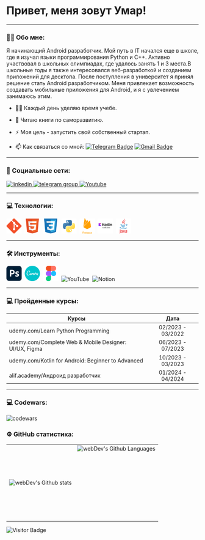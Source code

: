 
# Привет, меня зовут Умар!

---

### :man_technologist: Обо мне:

Я начинающий Android разработчик. Мой путь в IT начался еще в школе, где я изучал языки программирования Python и C++. Активно участвовал в школьных олимпиадах, где удалось занять 1 и 3 места.В школьные годы я также интересовался веб-разработкой и созданием приложений для десктопа. После поступления в университет я принял решение стать Android разработчиком. Меня привлекает возможность создавать мобильные приложения для Android, и я с увлечением занимаюсь этим.


- 👨‍💻 Каждый день уделяю время учебе.

- 📝 Читаю книги по саморазвитию.

- :zap: Моя цель - запустить свой собственный стартап.

- :mailbox: Как связаться со мной: [![Telegram Badge](https://img.shields.io/badge/-umarjo9-blue?style=flat&logo=Telegram&logoColor=white)](https://t.me/umarjo9) [![Gmail Badge](https://img.shields.io/badge/-Gmail-red?style=flat&logo=Gmail&logoColor=white)](mailto:umarnurmadov12@gmail.com)

---

### 🤝 Социальные сети:

  <div id="badges">
    <a href="https://www.linkedin.com/#" target="_blank">
      <img src="https://cdn-icons-png.flaticon.com/512/2504/2504799.png" width="40" height="40" alt="linkedin" />
    </a>
    <a href="https://t.me/umarjo9" target="_blank">
      <img src="https://cdn-icons-png.flaticon.com/512/2111/2111646.png" width="40" height="40" alt="telegram group" />
    </a>
    <a href="https://www.youtube.com/channel/UCRC5rY7lSQfJrHU4t4pRbRg" target="_blank">
      <img src="https://cdn-icons-png.flaticon.com/512/3670/3670147.png" width="40" height="40" alt="Youtube"/>
    </a>
  </div>

---

### 💻 Технологии:

<div>
  <img src="https://github.com/devicons/devicon/blob/master/icons/git/git-original.svg" title="git" alt="git" width="40" height="40"/>&nbsp
  <img src="https://github.com/devicons/devicon/blob/master/icons/html5/html5-original.svg" title="html5" alt="html5" width="40" height="40"/>&nbsp
  <img src="https://github.com/devicons/devicon/blob/master/icons/css3/css3-original.svg" title="css" alt="css" width="40" height="40"/>&nbsp
  <img src="https://github.com/devicons/devicon/blob/master/icons/python/python-original.svg" title="Python" alt="Python" width="40" height="40"/>&nbsp;
   <img src="https://github.com/devicons/devicon/blob/master/icons/firebase/firebase-plain-wordmark.svg" title="Firebase" alt="Firebase" width="40" height="40"/>&nbsp;
  <img src="https://github.com/devicons/devicon/blob/master/icons/kotlin/kotlin-original-wordmark.svg" title="kotlin" alt="kotlin" width="40" height="40"/>&nbsp;
  <img src="https://github.com/devicons/devicon/blob/master/icons/java/java-original-wordmark.svg" title="Java" alt="Java" width="40" height="40"/>&nbsp;
</div>

---

### 🛠 Инструменты:

<div>
  <img src="https://github.com/devicons/devicon/blob/master/icons/photoshop/photoshop-plain.svg" title="photoshop" alt="photoshop" width="40" height="40"/>&nbsp;
  <img src="https://github.com/devicons/devicon/blob/master/icons/canva/canva-original.svg" title="canva" alt="canva" width="40" height="40"/>&nbsp;
  <img src="https://github.com/devicons/devicon/blob/master/icons/figma/figma-original.svg" title="figma" alt="figma" width="40" height="40"/>&nbsp;
  <img src="https://upload.wikimedia.org/wikipedia/commons/9/9e/YouTube_Logo_%282013-2017%29.svg" title="YouTube" alt="YouTube" width="40" height="40"/>&nbsp;
  <img src="https://upload.wikimedia.org/wikipedia/commons/e/e9/Notion-logo.svg" title="Notion" alt="Notion" width="40" height="40"/>&nbsp;
</div>

---

### 💻 Пройденные курсы:

| Курсы                                                           | Дата              |
| ----------------------------------------------------------------| :---------------: |
| udemy.com/Learn Python Programming                              | 02/2023 - 03/2022 |
| udemy.com/Complete Web & Mobile Designer: UI/UX, Figma          | 06/2023 - 07/2023 |
| udemy.com/Kotlin for Android: Beginner to Advanced              | 10/2023 - 03/2023 |
| alif.academy/Андроид разработчик                                | 01/2024 - 04/2024 |

---

### 💻 Codewars:

![codewars](https://www.codewars.com/users/UMARJO9/badges/large)

### ⚙️ GitHub статистика:

<table>
  <tr>
    <td>
      <img align="left" src="http://github-readme-streak-stats.herokuapp.com?user=UMARJO9&theme=dark&background=000000" alt="webDev's Github stats" />
    </td>
    <td>
      <img height="195px" align="right" alt="webDev's Github Languages" src="https://github-readme-stats-sigma-five.vercel.app/api/top-langs/?username=UMARJO9&layout=compact&theme=vision-friendly-dark" />
    </td>
  </tr>
</table>

![Visitor Badge](https://visitor-badge.laobi.icu/badge?page_id=filimonovalexey)

